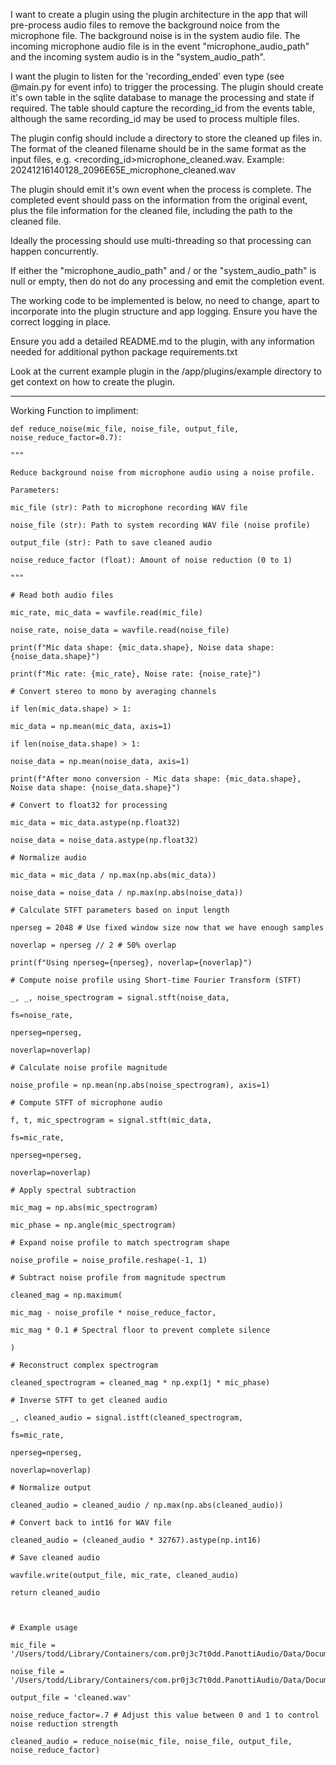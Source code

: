 I want to create a plugin using the plugin architecture in the app that will pre-process audio files to remove the background noice from the microphone file.  The background noise is in the system audio file.  The incoming microphone audio file is in the event "microphone_audio_path" and the incoming system audio is in the "system_audio_path".

I want the plugin to listen for the 'recording_ended' even type (see @main.py for event info) to trigger the processing.  The plugin should create it's own table in the sqlite database to manage the processing and state if required.  The table should capture the recording_id from the events table, although the same recording_id may be used to process multiple files.

The plugin config should include a directory to store the cleaned up files in.  The format of the cleaned filename should be in the same format as the input files, e.g. <recording_id>microphone_cleaned.wav.  Example: 20241216140128_2096E65E_microphone_cleaned.wav

The plugin should emit it's own event when the process is complete.  The completed event should pass on the information from the original event, plus the file information for the cleaned file, including the path to the cleaned file.

Ideally the processing should use multi-threading so that processing can happen concurrently.

If either the "microphone_audio_path" and / or the "system_audio_path" is null or empty, then do not do any processing and emit the completion event.

The working code to be implemented is below, no need to change, apart to incorporate into the plugin structure and app logging.  Ensure you have the correct logging in place.

Ensure you add a detailed README.md to the plugin, with any information needed for additional python package requirements.txt

Look at the current example plugin in the /app/plugins/example directory to get context on how to create the plugin.

---
Working Function to impliment:

```
def reduce_noise(mic_file, noise_file, output_file, noise_reduce_factor=0.7):

"""

Reduce background noise from microphone audio using a noise profile.

Parameters:

mic_file (str): Path to microphone recording WAV file

noise_file (str): Path to system recording WAV file (noise profile)

output_file (str): Path to save cleaned audio

noise_reduce_factor (float): Amount of noise reduction (0 to 1)

"""

# Read both audio files

mic_rate, mic_data = wavfile.read(mic_file)

noise_rate, noise_data = wavfile.read(noise_file)

print(f"Mic data shape: {mic_data.shape}, Noise data shape: {noise_data.shape}")

print(f"Mic rate: {mic_rate}, Noise rate: {noise_rate}")

# Convert stereo to mono by averaging channels

if len(mic_data.shape) > 1:

mic_data = np.mean(mic_data, axis=1)

if len(noise_data.shape) > 1:

noise_data = np.mean(noise_data, axis=1)

print(f"After mono conversion - Mic data shape: {mic_data.shape}, Noise data shape: {noise_data.shape}")

# Convert to float32 for processing

mic_data = mic_data.astype(np.float32)

noise_data = noise_data.astype(np.float32)

# Normalize audio

mic_data = mic_data / np.max(np.abs(mic_data))

noise_data = noise_data / np.max(np.abs(noise_data))

# Calculate STFT parameters based on input length

nperseg = 2048 # Use fixed window size now that we have enough samples

noverlap = nperseg // 2 # 50% overlap

print(f"Using nperseg={nperseg}, noverlap={noverlap}")

# Compute noise profile using Short-time Fourier Transform (STFT)

_, _, noise_spectrogram = signal.stft(noise_data,

fs=noise_rate,

nperseg=nperseg,

noverlap=noverlap)

# Calculate noise profile magnitude

noise_profile = np.mean(np.abs(noise_spectrogram), axis=1)

# Compute STFT of microphone audio

f, t, mic_spectrogram = signal.stft(mic_data,

fs=mic_rate,

nperseg=nperseg,

noverlap=noverlap)

# Apply spectral subtraction

mic_mag = np.abs(mic_spectrogram)

mic_phase = np.angle(mic_spectrogram)

# Expand noise profile to match spectrogram shape

noise_profile = noise_profile.reshape(-1, 1)

# Subtract noise profile from magnitude spectrum

cleaned_mag = np.maximum(

mic_mag - noise_profile * noise_reduce_factor,

mic_mag * 0.1 # Spectral floor to prevent complete silence

)

# Reconstruct complex spectrogram

cleaned_spectrogram = cleaned_mag * np.exp(1j * mic_phase)

# Inverse STFT to get cleaned audio

_, cleaned_audio = signal.istft(cleaned_spectrogram,

fs=mic_rate,

nperseg=nperseg,

noverlap=noverlap)

# Normalize output

cleaned_audio = cleaned_audio / np.max(np.abs(cleaned_audio))

# Convert back to int16 for WAV file

cleaned_audio = (cleaned_audio * 32767).astype(np.int16)

# Save cleaned audio

wavfile.write(output_file, mic_rate, cleaned_audio)

return cleaned_audio

  

# Example usage

mic_file = '/Users/todd/Library/Containers/com.pr0j3c7t0dd.PanottiAudio/Data/Documents/20241216140128_2096E65E_microphone.wav'

noise_file = '/Users/todd/Library/Containers/com.pr0j3c7t0dd.PanottiAudio/Data/Documents/20241216140128_2096E65E_system_audio.wav'

output_file = 'cleaned.wav'

noise_reduce_factor=.7 # Adjust this value between 0 and 1 to control noise reduction strength

cleaned_audio = reduce_noise(mic_file, noise_file, output_file, noise_reduce_factor)
```


